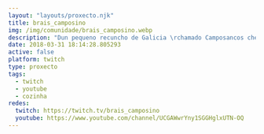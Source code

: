 ```yaml
---
layout: "layouts/proxecto.njk"
title: brais_camposino
img: /img/comunidade/brais_camposino.webp
description: "Dun pequeno recuncho de Galicia \rchamado Camposancos chega Brais. \rDende ben pequeno sempre tivo \rcuriosidade do mundo audiovisual, e\rdende hai un par de anos dedícase\ra elo profesionalmente. Nos seus principais hobbys destacan \ra música e os videoxogos.\n\nO mundo do vídeoxogo é o contindo \rprincipal, pero unhas receitas de\rcociña, ou algunha pequena ruta \rpola natureza teñen oco.\r\r\nPero o máis importante, contindo \ren galego."
date: 2018-03-31 18:14:28.805293
active: false
platform: twitch
type: proxecto
tags:
  - twitch
  - youtube
  - cozinha
redes:
  twitch: https://twitch.tv/brais_camposino
  youtube: https://www.youtube.com/channel/UCGAWwrYny1SGGHglxUTN-OQ
---
```

